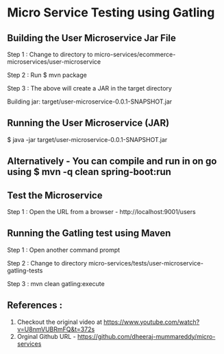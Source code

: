 # Micro Service Testing using Gatling

Building the User Microservice Jar File
----------------------------------------
Step 1 : Change to directory to  micro-services/ecommerce-microservices/user-microservice

Step 2 : Run $ mvn package

Step 3 : The above will create a JAR in the target directory

Building jar: target/user-microservice-0.0.1-SNAPSHOT.jar

Running the User Microservice (JAR)
--------------------------------------
 $ java -jar target/user-microservice-0.0.1-SNAPSHOT.jar
 
 Alternatively -  You can compile and run in on go using  $ mvn -q clean spring-boot:run
 ----------------------------------------------------------------------------------------
 
 Test the Microservice 
 ----------------------
 Step 1 : Open the URL from a browser - http://localhost:9001/users
 
 
Running the Gatling test using Maven
-------------------------------------
Step 1 : Open another command prompt

Step 2 : Change to directory micro-services/tests/user-microservice-gatling-tests

Step 3 : mvn clean gatling:execute

References :
-------------
1. Checkout the original video at https://www.youtube.com/watch?v=U8nmVUBRmFQ&t=372s
2. Orginal Github URL - https://github.com/dheeraj-mummareddy/micro-services

